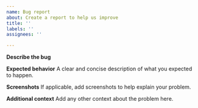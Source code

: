 ```yaml
---
name: Bug report
about: Create a report to help us improve
title: ''
labels: ''
assignees: ''

---
```


**Describe the bug**

**Expected behavior**
A clear and concise description of what you expected to happen.

**Screenshots**
If applicable, add screenshots to help explain your problem.

 

**Additional context**
Add any other context about the problem here.
